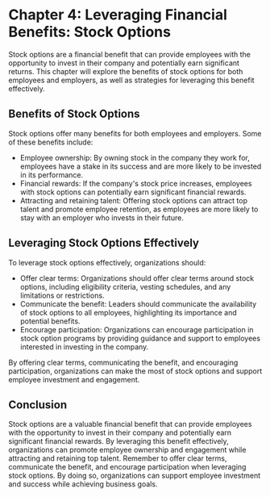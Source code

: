 Chapter 4: Leveraging Financial Benefits: Stock Options
=======================================================

Stock options are a financial benefit that can provide employees with the opportunity to invest in their company and potentially earn significant returns. This chapter will explore the benefits of stock options for both employees and employers, as well as strategies for leveraging this benefit effectively.

Benefits of Stock Options
-------------------------

Stock options offer many benefits for both employees and employers. Some of these benefits include:

* Employee ownership: By owning stock in the company they work for, employees have a stake in its success and are more likely to be invested in its performance.
* Financial rewards: If the company's stock price increases, employees with stock options can potentially earn significant financial rewards.
* Attracting and retaining talent: Offering stock options can attract top talent and promote employee retention, as employees are more likely to stay with an employer who invests in their future.

Leveraging Stock Options Effectively
------------------------------------

To leverage stock options effectively, organizations should:

* Offer clear terms: Organizations should offer clear terms around stock options, including eligibility criteria, vesting schedules, and any limitations or restrictions.
* Communicate the benefit: Leaders should communicate the availability of stock options to all employees, highlighting its importance and potential benefits.
* Encourage participation: Organizations can encourage participation in stock option programs by providing guidance and support to employees interested in investing in the company.

By offering clear terms, communicating the benefit, and encouraging participation, organizations can make the most of stock options and support employee investment and engagement.

Conclusion
----------

Stock options are a valuable financial benefit that can provide employees with the opportunity to invest in their company and potentially earn significant financial rewards. By leveraging this benefit effectively, organizations can promote employee ownership and engagement while attracting and retaining top talent. Remember to offer clear terms, communicate the benefit, and encourage participation when leveraging stock options. By doing so, organizations can support employee investment and success while achieving business goals.


